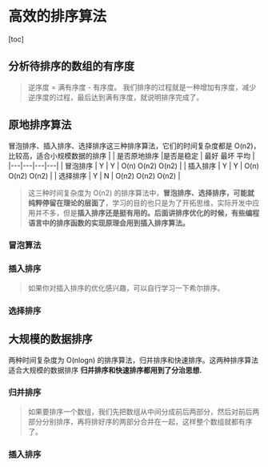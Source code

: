 # 高效的排序算法
[toc]
## 分析待排序的数组的有序度
> 逆序度 = 满有序度 - 有序度。
> 我们排序的过程就是一种增加有序度，减少逆序度的过程，最后达到满有序度，就说明排序完成了。
## 原地排序算法
冒泡排序、插入排序、选择排序这三种排序算法，它们的时间复杂度都是 O(n2)，比较高，适合小规模数据的排序
|   | 是否原地排序  |是否是稳定  | 最好 最坏 平均 |
|---|---|---|---|
|  冒泡排序 |  Y | Y | O(n) O(n2) O(n2) |
|  插入排序 |  Y | Y | O(n) O(n2) O(n2) |
|  选择排序 |  Y | N | O(n2) O(n2) O(n2) |
>这三种时间复杂度为 O(n2) 的排序算法中，**冒泡排序、选择排序，可能就纯粹停留在理论的层面了**，学习的目的也只是为了开拓思维，实际开发中应用并不多，但是**插入排序还是挺有用的。后面讲排序优化的时候，有些编程语言中的排序函数的实现原理会用到插入排序算法。**

### 冒泡算法
### 插入排序
>如果你对插入排序的优化感兴趣，可以自行学习一下希尔排序。
### 选择排序
## 大规模的数据排序
两种时间复杂度为 O(nlogn) 的排序算法，归并排序和快速排序。这两种排序算法适合大规模的数据排序
**归并排序和快速排序都用到了分治思想.**

### 归并排序
>如果要排序一个数组，我们先把数组从中间分成前后两部分，然后对前后两部分分别排序，再将排好序的两部分合并在一起，这样整个数组就都有序了。
### 插入排序
